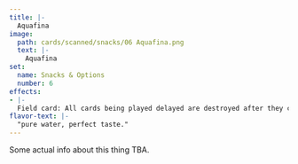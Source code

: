 ```yaml
---
title: |-
  Aquafina
image: 
  path: cards/scanned/snacks/06 Aquafina.png
  text: |-
    Aquafina
set:
  name: Snacks & Options
  number: 6
effects: 
- |-
  Field card: All cards being played delayed are destroyed after they come into effect
flavor-text: |-
  "pure water, perfect taste."
---
```

Some actual info about this thing TBA.

